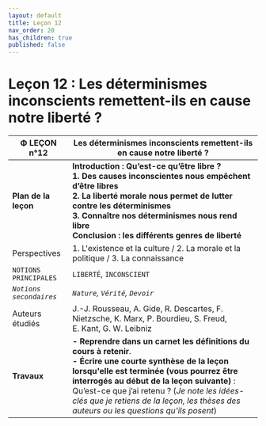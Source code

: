 ```yaml
---
layout: default
title: Leçon 12
nav_order: 20
has_children: true
published: false
---
```


# Leçon 12 : Les déterminismes inconscients remettent-ils en cause notre liberté ?

| Φ LEÇON n°12            | Les déterminismes inconscients remettent-ils en cause notre liberté ?    |
| ----------------------- | ---------------------------------- |
| **Plan de la leçon**    | **Introduction : Qu’est-ce qu’être libre ? <br>1. Des causes inconscientes nous empêchent d’être libres<br>2. La liberté morale nous permet de lutter contre les déterminismes <br> 3. Connaître nos déterminismes nous rend libre <br>Conclusion : les différents genres de liberté**          |
| Perspectives            | 1. L'existence et la culture / 2. La morale et la politique / 3. La connaissance     |
| `NOTIONS PRINCIPALES`   | `LIBERTÉ`, `INCONSCIENT`     |
| *`Notions secondaires`* | *`Nature`, `Vérité`, `Devoir`*     |
| Auteurs étudiés         | J.-J. Rousseau, A. Gide, R. Descartes, F. Nietzsche, K. Marx, P. Bourdieu, S. Freud, E. Kant, G. W. Leibniz       |
| **Travaux**             | **- Reprendre dans un carnet les définitions du cours à retenir**. <br>**- Écrire une courte synthèse de la leçon lorsqu'elle est terminée (vous pourrez être interrogés au début de la leçon suivante)** : Qu’est-ce que j’ai retenu ? (*Je note les idées-clés que je retiens de la leçon, les thèses des auteurs ou les questions qu’ils posent*) |